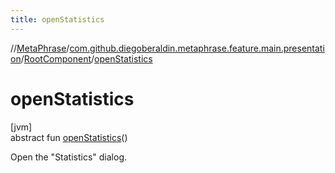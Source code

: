```yaml
---
title: openStatistics
---
```

//[MetaPhrase](../../../index.html)/[com.github.diegoberaldin.metaphrase.feature.main.presentation](../index.html)/[RootComponent](index.html)/[openStatistics](open-statistics.html)



# openStatistics



[jvm]\
abstract fun [openStatistics](open-statistics.html)()



Open the &quot;Statistics&quot; dialog.





